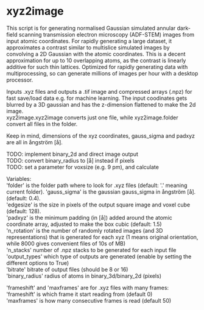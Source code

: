 # xyz2image
This script is for generating normalised Gaussian simulated annular dark-field scanning transmission electron microscopy (ADF-STEM) images from input atomic coordinates.
For rapidly generating a large dataset, it approximates a contrast similar to multislice simulated images by convolving a 2D Gaussian with the atomic coordinates. 
This is a decent approximation for up to 10 overlapping atoms, as the contrast is linearly additive for such thin lattices. 
Optimized for rapidly generating data with multiprocessing, so can generate millions of images per hour with a desktop processor. 

Inputs .xyz files and outputs a .tif image and compressed arrays (.npz) for fast save/load data e.g. for machine learning.
The input coodinates gets blurred by a 3D gaussian and has the z-dimension flattened to make the 2d image.  
xyz2image.xyz2image converts just one file, while xyz2image.folder convert all files in the folder.

Keep in mind, dimensions of the xyz coordinates, gauss_sigma and padxyz are all in ångström [å].

TODO: implement binary_2d and direct image output  
TODO: convert binary_radius to [å] instead if pixels  
TODO: set a parameter for voxsize (e.g. 9 pm), and calculate  

Variables:  
'folder' is the folder path where to look for .xyz files (default: '.' meaning current folder). 
'gauss_sigma' is the gaussian gauss_sigma in ångström [å]. (default: 0.4).  
'edgesize' is the size in pixels of the output square image and voxel cube (default: 128).  
'padxyz' is the minimum padding (in [å]) added around the atomic coordinate array, adjusted to make the box cubic (default: 1.5)  
'n_rotation' is the number of randomly rotated images (and 3D representations) that is generated for each xyz (1 means original orientation, while 8000 gives convenient files of 10s of MB)  
'n_stacks' number of .npz stacks to be generated for each input file  
'output_types' which type of outputs are generated (enable by setting the different options to True)   
'bitrate' bitrate of output files (should be 8 or 16)  
'binary_radius' radius of atoms in binary_3d/binary_2d (pixels)  

'frameshift' and 'maxframes' are for .xyz files with many frames:  
'frameshift' is which frame it start reading from (default 0)  
'maxframes' is how many consecutive frames is read (default 50)  
